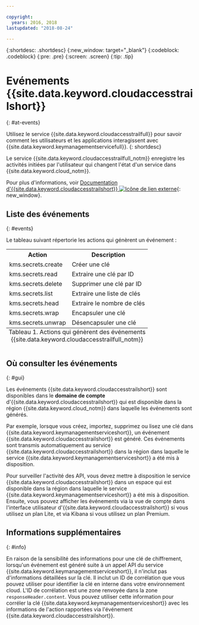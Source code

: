 ```yaml
---

copyright:
  years: 2016, 2018
lastupdated: "2018-08-24"

---
```


{:shortdesc: .shortdesc}
{:new_window: target="_blank"}
{:codeblock: .codeblock}
{:pre: .pre}
{:screen: .screen}
{:tip: .tip}

# Evénements {{site.data.keyword.cloudaccesstrailshort}} 
{: #at-events}

Utilisez le service {{site.data.keyword.cloudaccesstrailfull}} pour savoir comment les utilisateurs et les applications interagissent avec {{site.data.keyword.keymanagementservicefull}}.
{: shortdesc}

Le service {{site.data.keyword.cloudaccesstrailfull_notm}} enregistre les activités initiées par l'utilisateur qui changent l'état d'un service dans {{site.data.keyword.cloud_notm}}.  

Pour plus d'informations, voir [Documentation d'{{site.data.keyword.cloudaccesstrailshort}} ![Icône de lien externe](../../icons/launch-glyph.svg "Icône de lien externe")](/docs/services/cloud-activity-tracker/index.html#getting-started-with-cla){: new_window}.

## Liste des événements
{: #events}

Le tableau suivant répertorie les actions qui génèrent un événement :

<table>
    <tr>
        <th>Action</th>
        <th>Description</th>
    </tr>
    <tr>
        <td>kms.secrets.create</td>
        <td>Créer une clé</td>
    </tr>
    <tr>
        <td>kms.secrets.read</td>
        <td>Extraire une clé par ID </td>
    </tr>
   <tr>
        <td>kms.secrets.delete</td>
        <td>Supprimer une clé par ID </td>
    </tr>
    <tr>
        <td>kms.secrets.list</td>
        <td>Extraire une liste de clés </td>
    </tr>
    <tr>
        <td>kms.secrets.head</td>
        <td>Extraire le nombre de clés </td>
    </tr>
     <tr>
        <td>kms.secrets.wrap</td>
        <td>Encapsuler une clé </td>
    </tr>
     <tr>
        <td>kms.secrets.unwrap</td>
        <td>Désencapsuler une clé </td>
    </tr>
    <caption style="caption-side:bottom;">Tableau 1. Actions qui génèrent des événements {{site.data.keyword.cloudaccesstrailfull_notm}} </caption>
</table>

## Où consulter les événements 
{: #gui}

<!-- Option 2: Add the following sentence if your service sends events to the account domain. -->

Les événements {{site.data.keyword.cloudaccesstrailshort}} sont disponibles dans le **domaine de compte** d'{{site.data.keyword.cloudaccesstrailshort}} qui est disponible dans la région {{site.data.keyword.cloud_notm}} dans laquelle les événements sont générés. 

Par exemple, lorsque vous créez, importez, supprimez ou lisez une clé dans {{site.data.keyword.keymanagementserviceshort}}, un événement {{site.data.keyword.cloudaccesstrailshort}} est généré. Ces événements sont transmis automatiquement au service {{site.data.keyword.cloudaccesstrailshort}} dans la région dans laquelle le service {{site.data.keyword.keymanagementserviceshort}} a été mis à disposition. 

Pour surveiller l'activité des API, vous devez mettre à disposition le service {{site.data.keyword.cloudaccesstrailshort}} dans un espace qui est disponible dans la région dans laquelle le service {{site.data.keyword.keymanagementserviceshort}} a été mis à disposition. Ensuite, vous pouvez afficher les événements via la vue de compte dans l'interface utilisateur d'{{site.data.keyword.cloudaccesstrailshort}} si vous utilisez un plan Lite, et via Kibana si vous utilisez un plan Premium. 

## Informations supplémentaires 
{: #info}

En raison de la sensibilité des informations pour une clé de chiffrement, lorsqu'un événement est généré suite à un appel API du service {{site.data.keyword.keymanagementserviceshort}}, il n'inclut pas d'informations détaillées sur la clé. Il inclut un ID de corrélation que vous pouvez utiliser pour identifier la clé en interne dans votre environnement cloud. L'ID de corrélation est une zone renvoyée dans la zone `responseHeader.content`. Vous pouvez utiliser cette information pour corréler la clé {{site.data.keyword.keymanagementserviceshort}} avec les informations de l'action rapportées via l'événement {{site.data.keyword.cloudaccesstrailshort}}. 
